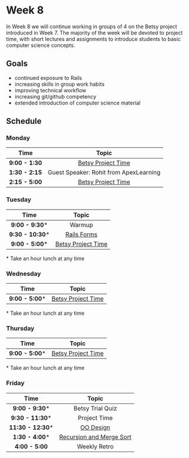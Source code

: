 # Week 8

In Week 8 we will continue working in groups of 4 on the Betsy project introduced in Week 7. The majority of the week will be devoted to project time, with short lectures and assignments to introduce students to basic computer science concepts.

## Goals

+ continued exposure to Rails
+ increasing skills in group work habits
+ improving technical workflow
+ increasing git/github competency
+ extended introduction of computer science material

## Schedule
### Monday

| Time              | Topic                                    |
|:-----------------:|:----------------------------------------:|
| **9:00 - 1:30**  | [Betsy Project Time](resources/betsy.md) |
| **1:30 - 2:15**  | Guest Speaker: Rohit from ApexLearning |
| **2:15 - 5:00**  | [Betsy Project Time](resources/betsy.md) |


### Tuesday

| Time              | Topic                                     |
|:-----------------:|:-----------------------------------------:|
| **9:00 - 9:30*** | Warmup  |
| **9:30 - 10:30*** | [Rails Forms](tuesday/rails-forms.md)  |
| **9:00 - 5:00*** | [Betsy Project Time](resources/betsy.md)  |

\* Take an hour lunch at any time


### Wednesday

| Time            | Topic                                    |
|:---------------:|:----------------------------------------:|
| **9:00 - 5:00*** | [Betsy Project Time](resources/betsy.md)  |


\* Take an hour lunch at any time

### Thursday

| Time              | Topic                                                  |
|:-----------------:|:------------------------------------------------------:|
| **9:00 - 5:00*** | [Betsy Project Time](resources/betsy.md)  |


\* Take an hour lunch at any time

### Friday

| Time             | Topic                          |
|:----------------:|:------------------------------:|
| **9:00 - 9:30*** | Betsy Trial Quiz  |
| **9:30 - 11:30*** | Project Time  |
| **11:30 - 12:30*** | [OO Design](friday/object-rules-of-thumb.md)  |
| **1:30 - 4:00*** | [Recursion and Merge Sort](friday/merge-sort.md)  |
| **4:00 - 5:00**  | Weekly Retro                  |
